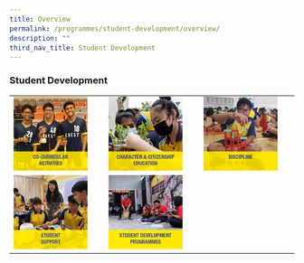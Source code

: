 ```yaml
---
title: Overview
permalink: /programmes/student-development/overview/
description: ""
third_nav_title: Student Development
---
```

### Student Development

|  |  |  |
|---|---|---|
| <a href="https://moe-crestsec-staging.netlify.app/cca/programmes/student-development/"><img style="width:85%" src="/images/sd1.png"></a> | <a href="https://moe-crestsec-staging.netlify.app/character-and-citizenship-education/programmes/student-development/"><img style="width:85%" src="/images/sd2.png"></a>  | <a href="https://moe-crestsec-staging.netlify.app/discipline/programmes/student-development/"><img style="width:85%" src="/images/sd3.png"></a> |
| <a href="https://moe-crestsec-staging.netlify.app/student-support/programmes/student-development/"><img style="width:85%" src="/images/sd4.png"></a> | <a href="https://moe-crestsec-staging.netlify.app/studnet-development-programmes/programmes/student-development/"><img style="width:85%" src="/images/sd5.png"></a> |  |